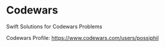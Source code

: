 # Codewars
Swift Solutions for Codewars Problems

Codewars Profile: https://www.codewars.com/users/possiphil
